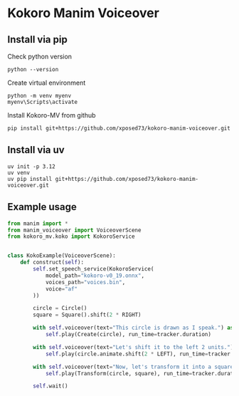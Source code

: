 # Kokoro Manim Voiceover

## Install via pip
Check python version
```console
python --version
```

Create virtual environment
```console
python -m venv myenv
myenv\Scripts\activate
```

Install Kokoro-MV from github
```console
pip install git+https://github.com/xposed73/kokoro-manim-voiceover.git
```


## Install via uv
```console
uv init -p 3.12
uv venv
uv pip install git+https://github.com/xposed73/kokoro-manim-voiceover.git
```


## Example usage
```python
from manim import *
from manim_voiceover import VoiceoverScene
from kokoro_mv.koko import KokoroService


class KokoExample(VoiceoverScene):
    def construct(self):
        self.set_speech_service(KokoroService(
            model_path="kokoro-v0_19.onnx",
            voices_path="voices.bin",
            voice="af"
        ))

        circle = Circle()
        square = Square().shift(2 * RIGHT)

        with self.voiceover(text="This circle is drawn as I speak.") as tracker:
            self.play(Create(circle), run_time=tracker.duration)

        with self.voiceover(text="Let's shift it to the left 2 units.") as tracker:
            self.play(circle.animate.shift(2 * LEFT), run_time=tracker.duration)

        with self.voiceover(text="Now, let's transform it into a square.") as tracker:
            self.play(Transform(circle, square), run_time=tracker.duration)

        self.wait()
```
